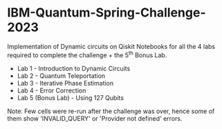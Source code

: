 # IBM-Quantum-Spring-Challenge-2023
Implementation of Dynamic circuits on Qiskit
Notebooks for all the 4 labs required to complete the challenge + the 5<sup>th</sup> Bonus Lab.

- Lab 1 - Introduction to Dynamic Circuits
- Lab 2 - Quantum Teleportation 
- Lab 3 - Iterative Phase Estimation
- Lab 4 - Error Correction
- Lab 5 (Bonus Lab) - Using 127 Qubits

Note: Few cells were re-run after the challenge was over, hence some of them show 'INVALID_QUERY' or 'Provider not defined' errors. 
